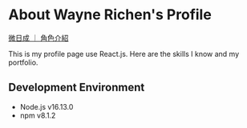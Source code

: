 # About Wayne Richen's Profile

[微日成 ｜ 角色介紹](https://wayne.richen.me)

This is my profile page use React.js. Here are the skills I know and my portfolio.

## Development Environment

* Node.js v16.13.0
* npm v8.1.2